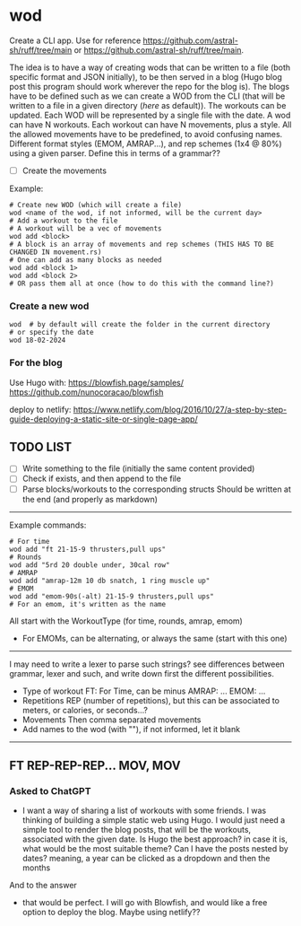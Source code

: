 # wod

Create a CLI app. Use for reference https://github.com/astral-sh/ruff/tree/main or https://github.com/astral-sh/ruff/tree/main.

The idea is to have a way of creating wods that can be written to a file (both specific format and JSON initially), to be then served in a blog (Hugo blog post this program should work wherever the repo for the blog is).
The blogs have to be defined such as we can create a WOD from the CLI (that will be written to a file in a given directory (*here* as default)). The workouts can be updated. Each WOD will be represented by a single file with the date. A wod can have N workouts. Each workout can have N movements, plus a style. All the allowed movements have to be predefined, to avoid confusing names. Different format styles (EMOM, AMRAP...), and rep schemes (1x4 @ 80%) using a given parser. Define this in terms of a grammar??
- [ ] Create the movements 


Example:

```shell
# Create new WOD (which will create a file)
wod <name of the wod, if not informed, will be the current day>
# Add a workout to the file
# A workout will be a vec of movements
wod add <block>
# A block is an array of movements and rep schemes (THIS HAS TO BE CHANGED IN movement.rs)
# One can add as many blocks as needed
wod add <block 1>
wod add <block 2>
# OR pass them all at once (how to do this with the command line?)
```

### Create a new wod

```shell
wod  # by default will create the folder in the current directory
# or specify the date
wod 18-02-2024
```


### For the blog

Use Hugo with: https://blowfish.page/samples/
https://github.com/nunocoracao/blowfish

deploy to netlify: https://www.netlify.com/blog/2016/10/27/a-step-by-step-guide-deploying-a-static-site-or-single-page-app/

## TODO LIST

- [ ] Write something to the file (initially the same content provided)
- [ ] Check if exists, and then append to the file
- [ ] Parse blocks/workouts to the corresponding structs
    Should be written at the end (and properly as markdown)

---
Example commands:

```shell
# For time
wod add "ft 21-15-9 thrusters,pull ups"
# Rounds
wod add "5rd 20 double under, 30cal row"
# AMRAP
wod add "amrap-12m 10 db snatch, 1 ring muscle up"
# EMOM
wod add "emom-90s(-alt) 21-15-9 thrusters,pull ups"
# For an emom, it's written as the name
```

All start with the WorkoutType (for time, rounds, amrap, emom)
- For EMOMs, can be alternating, or always the same (start with this one)

---

I may need to write a lexer to parse such strings?
see differences between grammar, lexer and such, and write down first the different possibilities.

- Type of workout
FT: For Time, can be minus
AMRAP: ...
EMOM: ...
- Repetitions
REP (number of repetitions), but this can be associated to meters, or calories, or seconds...?
- Movements
Then comma separated movements
- Add names to the wod (with ""), if not informed, let it blank
---
FT REP-REP-REP... MOV, MOV
---

### Asked to ChatGPT

- I want a way of sharing a list of workouts with some friends. I was thinking of building a simple static web using Hugo. I would just need a simple tool to render the blog posts, that will be the workouts, associated with the given date. Is Hugo the best approach? in case it is, what would be the most suitable theme? Can I have the posts nested by dates? meaning, a year can be clicked as a dropdown and then the months

And to the answer

- that would be perfect. I will go with Blowfish, and would like a free option to deploy the blog. Maybe using netlify??